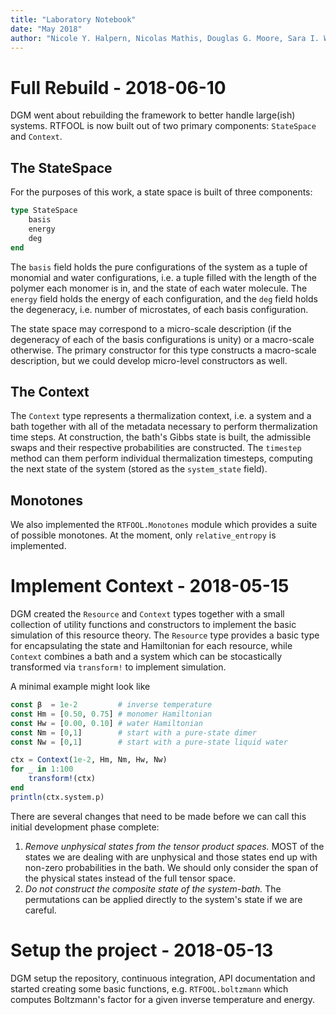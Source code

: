 ```yaml
---
title: "Laboratory Notebook"
date: "May 2018"
author: "Nicole Y. Halpern, Nicolas Mathis, Douglas G. Moore, Sara I. Walker"
---
```


# Full Rebuild - 2018-06-10

DGM went about rebuilding the framework to better handle large(ish)
systems. RTFOOL is now built out of two primary components: `StateSpace`
and `Context`.

## The StateSpace

For the purposes of this work, a state space is built of three components:
```julia
type StateSpace
	basis
	energy
	deg
end
```

The `basis` field holds the pure configurations of the system as a
tuple of monomial and water configurations, i.e. a tuple filled with the length
of the polymer each monomer is in, and the state of each water molecule. The
`energy` field holds the energy of each configuration, and the `deg` field
holds the degeneracy, i.e. number of microstates, of each basis configuration.

The state space may correspond to a micro-scale description (if the degeneracy
of each of the basis configurations is unity) or a macro-scale otherwise.
The primary constructor for this type constructs a macro-scale description,
but we could develop micro-level constructors as well.

## The Context

The `Context` type represents a thermalization context, i.e. a system and a
bath together with all of the metadata necessary to perform thermalization
time steps. At construction, the bath's Gibbs state is built, the admissible
swaps and their respective probabilities are constructed. The `timestep`
method can them perform individual thermalization timesteps, computing the
next state of the system (stored as the `system_state` field).

## Monotones

We also implemented the `RTFOOL.Monotones` module which provides a suite of
possible monotones. At the moment, only `relative_entropy` is implemented.

# Implement Context - 2018-05-15

DGM created the `Resource` and `Context` types together with a small collection
of utility functions and constructors to implement the basic simulation of this
resource theory. The `Resource` type provides a basic type for encapsulating the
state and Hamiltonian for each resource, while `Context` combines a bath and a
system which can be stocastically transformed via `transform!` to implement
simulation.

A minimal example might look like
```julia
const β  = 1e-2         # inverse temperature
const Hm = [0.50, 0.75] # monomer Hamiltonian
const Hw = [0.00, 0.10] # water Hamiltonian
const Nm = [0,1]        # start with a pure-state dimer
const Nw = [0,1]        # start with a pure-state liquid water

ctx = Context(1e-2, Hm, Nm, Hw, Nw)
for _ in 1:100
    transform!(ctx)
end
println(ctx.system.p)
```

There are several changes that need to be made before we can call this initial
development phase complete:
1. *Remove unphysical states from the tensor product spaces.* MOST of the states
   we are dealing with are unphysical and those states end up with non-zero
   probabilities in the bath. We should only consider the span of the physical
   states instead of the full tensor space.
2. *Do not construct the composite state of the system-bath.* The permutations
   can be applied directly to the system's state if we are careful.

# Setup the project - 2018-05-13

DGM setup the repository, continuous integration, API documentation and started
creating some basic functions, e.g. `RTFOOL.boltzmann` which computes
Boltzmann's factor for a given inverse temperature and energy.
